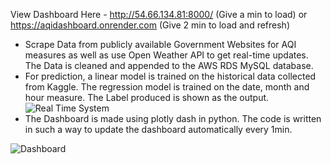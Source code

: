 View Dashboard Here - http://54.66.134.81:8000/ (Give a min to load) or https://aqidashboard.onrender.com (Give 2 min to load and refresh)

- Scrape Data from publicly available Government Websites for AQI measures as well as use Open Weather API to get real-time updates. The Data is cleaned and appended to the AWS RDS MySQL database.
- For prediction, a linear model is trained on the historical data collected from Kaggle. The regression model is trained on the date, month and hour measure. The Label produced is shown as the output.
![Real Time System](https://github.com/jaskeerat8/Real-Time-Analytical-Dashboard/assets/32131898/d539eb8d-61be-4881-b952-18697f503269)
- The Dashboard is made using plotly dash in python. The code is written in such a way to update the dashboard automatically every 1min.

![Dashboard](https://github.com/jaskeerat8/Real-Time-Analytical-Dashboard/assets/32131898/91e1696e-f4b2-4baf-afa8-07df7280faa0)
